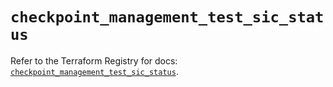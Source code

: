 # `checkpoint_management_test_sic_status`

Refer to the Terraform Registry for docs: [`checkpoint_management_test_sic_status`](https://registry.terraform.io/providers/checkpointsw/checkpoint/2.11.0/docs/resources/management_test_sic_status).
